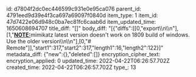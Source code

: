 id: d7804f2dc0ec446599c931e0e95ca076
parent_id: 4791eed9d39e4f3ca697a69097f0840d
item_type: 1
item_id: 47d7422e06d948c0ba7ec81fc6caab6d
item_updated_time: 1650608694707
title_diff: "[]"
body_diff: "[{\"diffs\":[[0,\"export\\\n\\\n\"],[1,\"<ins>**NOTE:**</ins>mimikatz latest version doesn't work on 1809 build of windows. Use the older version\\\n\\\n\"],[0,\"# Remote\"]],\"start1\":317,\"start2\":317,\"length1\":16,\"length2\":122}]"
metadata_diff: {"new":{},"deleted":[]}
encryption_cipher_text: 
encryption_applied: 0
updated_time: 2022-04-22T06:26:57.702Z
created_time: 2022-04-22T06:26:57.702Z
type_: 13